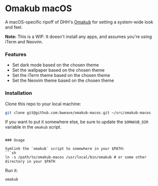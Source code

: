 # Omakub macOS

A macOS-specific ripoff of DHH's [Omakub](https://github.com/basecamp/omakub/tree/master) for setting a system-wide look and feel.

**Note:** This is a WIP. It doesn't install any apps, and assumes you're using iTerm and Neovim.

### Features

- Set dark mode based on the chosen theme
- Set the wallpaper based on the chosen theme
- Set the iTerm theme based on the chosen theme
- Set the Neovim theme based on the chosen theme

### Installation

Clone this repo to your local machine:
```sh
git clone git@github.com:bweave/omakub-macos.git ~/src/omakub-macos
```

If you want to put it somewhere else, be sure to update the `$OMAKUB_DIR` variable in the `omakub` script.
```

### Usage

Symlink the `omakub` script to somewhere in your $PATH:
```sh
ln -s /path/to/omakub-macos /usr/local/bin/omakub # or some other directory in your $PATH
```

Run it:
```sh
omakub
```

